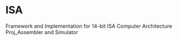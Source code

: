 ISA
===
Framework and Implementation for 14-bit ISA
Computer Architecture Proj_Assembler and Simulator
